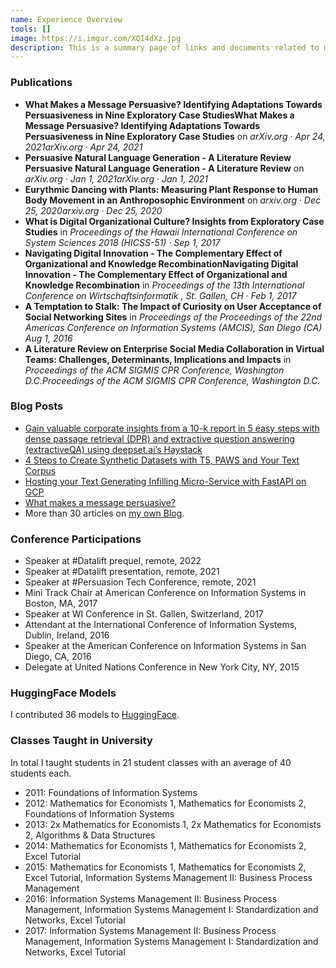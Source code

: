 ```yaml
---
name: Experience Overview
tools: []
image: https://i.imgur.com/XQI4dXz.jpg
description: This is a summary page of links and documents related to me.
---
```


### Publications

- __What Makes a Message Persuasive? Identifying Adaptations Towards Persuasiveness in Nine Exploratory Case StudiesWhat Makes a Message Persuasive? Identifying Adaptations Towards Persuasiveness in Nine Exploratory Case Studies__ on _arXiv.org · Apr 24, 2021arXiv.org · Apr 24, 2021_
- __Persuasive Natural Language Generation - A Literature Review Persuasive Natural Language Generation - A Literature Review__ on _arXiv.org · Jan 1, 2021arXiv.org · Jan 1, 2021_
- __Eurythmic Dancing with Plants: Measuring Plant Response to Human Body Movement in an Anthroposophic Environment__ on _arxiv.org · Dec 25, 2020arxiv.org · Dec 25, 2020_
- __What is Digital Organizational Culture? Insights from Exploratory Case Studies__ in _Proceedings of the Hawaii International Conference on System Sciences 2018 (HICSS-51) · Sep 1, 2017_
- __Navigating Digital Innovation - The Complementary Effect of Organizational and Knowledge RecombinationNavigating Digital Innovation - The Complementary Effect of Organizational and Knowledge Recombination__ in _Proceedings of the 13th International Conference on Wirtschaftsinformatik , St. Gallen, CH · Feb 1, 2017_
- __A Temptation to Stalk: The Impact of Curiosity on User Acceptance of Social Networking Sites__ in _Proceedings of the Proceedings of the 22nd Americas Conference on Information Systems (AMCIS), San Diego (CA) Aug 1, 2016_
- __A Literature Review on Enterprise Social Media Collaboration in Virtual Teams: Challenges, Determinants, Implications and Impacts__ in _Proceedings of the ACM SIGMIS CPR Conference, Washington D.C.Proceedings of the ACM SIGMIS CPR Conference, Washington D.C._

### Blog Posts 
- [Gain valuable corporate insights from a 10-k report in 5 easy steps with dense passage retrieval (DPR) and extractive question answering (extractiveQA) using deepset.ai’s Haystack](https://medium.com/@duerr.sebastian/gain-valuable-corporate-insights-from-a-10-k-report-in-5-easy-steps-with-dense-passage-retrieval-8e0cac743c7d)
- [4 Steps to Create Synthetic Datasets with T5, PAWS and Your Text Corpus](https://medium.com/@duerr.sebastian/4-steps-to-create-synthetic-datasets-with-t5-paws-and-your-text-corpus-fc48bd9fc901)
- [Hosting your Text Generating Infilling Micro-Service with FastAPI on GCP](https://medium.com/analytics-vidhya/hosting-your-text-generating-infilling-micro-service-with-fastapi-on-gcp-ecf92f9d3c0f)
- [What makes a message persuasive?](https://medium.com/@duerr.sebastian/what-makes-a-message-persuasive-4c04322df929)
- More than 30 articles on [my own Blog](duerr.se/blog).

### Conference Participations

- Speaker at #Datalift prequel, remote, 2022
- Speaker at #Datalift presentation, remote, 2021
- Speaker at #Persuasion Tech Conference, remote, 2021
- Mini Track Chair at American Conference on Information Systems in Boston, MA, 2017
- Speaker at WI Conference in St. Gallen, Switzerland, 2017
- Attendant at the International Conference of Information Systems, Dublin, Ireland, 2016
- Speaker at the American Conference on Information Systems in San Diego, CA, 2016
- Delegate at United Nations Conference in New York City, NY, 2015


### HuggingFace Models

I contributed 36 models to [HuggingFace](https://huggingface.co/seduerr).

### Classes Taught in University

In total I taught students in 21 student classes with an average of 40 students each.

- 2011: Foundations of Information Systems
- 2012: Mathematics for Economists 1, Mathematics for Economists 2, Foundations of Information Systems
- 2013: 2x Mathematics for Economists 1, 2x Mathematics for Economists 2, Algorithms & Data Structures
- 2014: Mathematics for Economists 1, Mathematics for Economists 2, Excel Tutorial
- 2015: Mathematics for Economists 1, Mathematics for Economists 2, Excel Tutorial, Information Systems Management II: Business Process Management
- 2016: Information Systems Management II: Business Process Management, Information Systems Management I: Standardization and Networks, Excel Tutorial
- 2017: Information Systems Management II: Business Process Management, Information Systems Management I: Standardization and Networks, Excel Tutorial